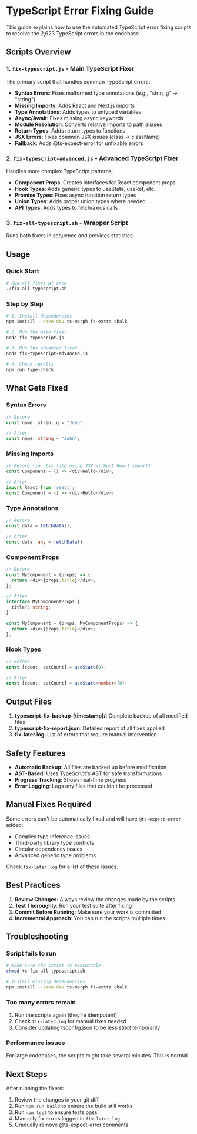 # TypeScript Error Fixing Guide

This guide explains how to use the automated TypeScript error fixing scripts to resolve the 2,623 TypeScript errors in the codebase.

## Scripts Overview

### 1. `fix-typescript.js` - Main TypeScript Fixer
The primary script that handles common TypeScript errors:
- **Syntax Errors**: Fixes malformed type annotations (e.g., "strin, g" → "string")
- **Missing Imports**: Adds React and Next.js imports
- **Type Annotations**: Adds types to untyped variables
- **Async/Await**: Fixes missing async keywords
- **Module Resolution**: Converts relative imports to path aliases
- **Return Types**: Adds return types to functions
- **JSX Errors**: Fixes common JSX issues (class → className)
- **Fallback**: Adds @ts-expect-error for unfixable errors

### 2. `fix-typescript-advanced.js` - Advanced TypeScript Fixer
Handles more complex TypeScript patterns:
- **Component Props**: Creates interfaces for React component props
- **Hook Types**: Adds generic types to useState, useRef, etc.
- **Promise Types**: Fixes async function return types
- **Union Types**: Adds proper union types where needed
- **API Types**: Adds types to fetch/axios calls

### 3. `fix-all-typescript.sh` - Wrapper Script
Runs both fixers in sequence and provides statistics.

## Usage

### Quick Start
```bash
# Run all fixes at once
./fix-all-typescript.sh
```

### Step by Step
```bash
# 1. Install dependencies
npm install --save-dev ts-morph fs-extra chalk

# 2. Run the main fixer
node fix-typescript.js

# 3. Run the advanced fixer
node fix-typescript-advanced.js

# 4. Check results
npm run type-check
```

## What Gets Fixed

### Syntax Errors
```typescript
// Before
const name: strin, g = "John";

// After
const name: string = "John";
```

### Missing Imports
```typescript
// Before (in .tsx file using JSX without React import)
const Component = () => <div>Hello</div>;

// After
import React from 'react';
const Component = () => <div>Hello</div>;
```

### Type Annotations
```typescript
// Before
const data = fetchData();

// After
const data: any = fetchData();
```

### Component Props
```typescript
// Before
const MyComponent = (props) => {
  return <div>{props.title}</div>;
};

// After
interface MyComponentProps {
  title?: string;
}

const MyComponent = (props: MyComponentProps) => {
  return <div>{props.title}</div>;
};
```

### Hook Types
```typescript
// Before
const [count, setCount] = useState(0);

// After
const [count, setCount] = useState<number>(0);
```

## Output Files

1. **typescript-fix-backup-[timestamp]/**: Complete backup of all modified files
2. **typescript-fix-report.json**: Detailed report of all fixes applied
3. **fix-later.log**: List of errors that require manual intervention

## Safety Features

- **Automatic Backup**: All files are backed up before modification
- **AST-Based**: Uses TypeScript's AST for safe transformations
- **Progress Tracking**: Shows real-time progress
- **Error Logging**: Logs any files that couldn't be processed

## Manual Fixes Required

Some errors can't be automatically fixed and will have `@ts-expect-error` added:
- Complex type inference issues
- Third-party library type conflicts
- Circular dependency issues
- Advanced generic type problems

Check `fix-later.log` for a list of these issues.

## Best Practices

1. **Review Changes**: Always review the changes made by the scripts
2. **Test Thoroughly**: Run your test suite after fixing
3. **Commit Before Running**: Make sure your work is committed
4. **Incremental Approach**: You can run the scripts multiple times

## Troubleshooting

### Script fails to run
```bash
# Make sure the script is executable
chmod +x fix-all-typescript.sh

# Install missing dependencies
npm install --save-dev ts-morph fs-extra chalk
```

### Too many errors remain
1. Run the scripts again (they're idempotent)
2. Check `fix-later.log` for manual fixes needed
3. Consider updating tsconfig.json to be less strict temporarily

### Performance issues
For large codebases, the scripts might take several minutes. This is normal.

## Next Steps

After running the fixers:
1. Review the changes in your git diff
2. Run `npm run build` to ensure the build still works
3. Run `npm test` to ensure tests pass
4. Manually fix errors logged in `fix-later.log`
5. Gradually remove @ts-expect-error comments